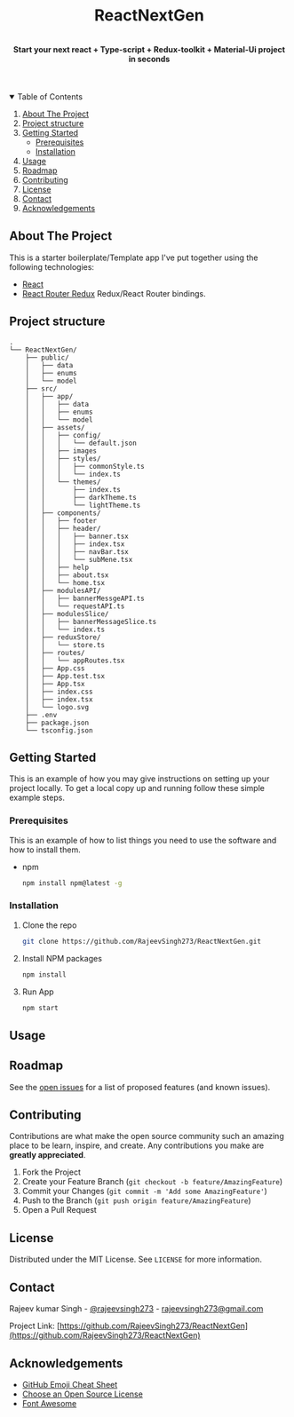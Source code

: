 <div align="center"><h1> ReactNextGen</h1></div>
<br />
<div align="center"><strong>Start your next react + Type-script + Redux-toolkit + Material-Ui project in seconds</strong></div>
<br /><br /><br />

<!-- TABLE OF CONTENTS -->
<details open="open">
  <summary>Table of Contents</summary>
  <ol>
    <li>
      <a href="#about-the-project">About The Project</a>
    </li>
    <li>
      <a href="#Project-structure">Project structure</a>
    </li>
    <li>
      <a href="#getting-started">Getting Started</a>
      <ul>
        <li><a href="#prerequisites">Prerequisites</a></li>
        <li><a href="#installation">Installation</a></li>
      </ul>
    </li>
    <li><a href="#usage">Usage</a></li>
    <li><a href="#roadmap">Roadmap</a></li>
    <li><a href="#contributing">Contributing</a></li>
    <li><a href="#license">License</a></li>
    <li><a href="#contact">Contact</a></li>
    <li><a href="#acknowledgements">Acknowledgements</a></li>
  </ol>
</details>



<!-- ABOUT THE PROJECT -->
## About The Project

This is a starter boilerplate/Template app I've put together using the following technologies:
* [React](https://github.com/facebook/react)
* [React Router Redux](https://github.com/reactjs/react-router-redux) Redux/React Router bindings.


<!-- PROJECT STRUCTURE-->
## Project structure
```
.
└── ReactNextGen/
    ├── public/
    │   ├── data
    │   ├── enums
    │   └── model
    ├── src/
    │   ├── app/
    │   │   ├── data
    │   │   ├── enums
    │   │   └── model
    │   ├── assets/
    │   │   ├── config/
    │   │   │   └── default.json
    │   │   ├── images
    │   │   ├── styles/
    │   │   │   ├── commonStyle.ts
    │   │   │   └── index.ts
    │   │   └── themes/
    │   │       ├── index.ts
    │   │       ├── darkTheme.ts
    │   │       └── lightTheme.ts
    │   ├── components/
    │   │   ├── footer
    │   │   ├── header/
    │   │   │   ├── banner.tsx
    │   │   │   ├── index.tsx
    │   │   │   ├── navBar.tsx
    │   │   │   └── subMene.tsx
    │   │   ├── help
    │   │   ├── about.tsx
    │   │   └── home.tsx
    │   ├── modulesAPI/
    │   │   ├── bannerMessgeAPI.ts
    │   │   └── requestAPI.ts
    │   ├── modulesSlice/
    │   │   ├── bannerMessageSlice.ts
    │   │   └── index.ts   
    │   ├── reduxStore/
    │   │   └── store.ts
    │   ├── routes/
    │   │   └── appRoutes.tsx
    │   ├── App.css
    │   ├── App.test.tsx
    │   ├── App.tsx
    │   ├── index.css
    │   ├── index.tsx
    │   └── logo.svg
    ├── .env
    ├── package.json
    └── tsconfig.json
```

<!-- GETTING STARTED -->
## Getting Started

This is an example of how you may give instructions on setting up your project locally.
To get a local copy up and running follow these simple example steps.

### Prerequisites

This is an example of how to list things you need to use the software and how to install them.
* npm
  ```sh
  npm install npm@latest -g
  ```

### Installation

1. Clone the repo
   ```sh
   git clone https://github.com/RajeevSingh273/ReactNextGen.git
   ```
2. Install NPM packages
   ```sh
   npm install
   ```
3. Run App
   ```sh
   npm start
   ```

<!-- USAGE EXAMPLES -->
## Usage



<!-- ROADMAP -->
## Roadmap

See the [open issues](https://github.com/RajeevSingh273/ReactNextGen/issues) for a list of proposed features (and known issues).


<!-- CONTRIBUTING -->
## Contributing

Contributions are what make the open source community such an amazing place to be learn, inspire, and create. Any contributions you make are **greatly appreciated**.

1. Fork the Project
2. Create your Feature Branch (`git checkout -b feature/AmazingFeature`)
3. Commit your Changes (`git commit -m 'Add some AmazingFeature'`)
4. Push to the Branch (`git push origin feature/AmazingFeature`)
5. Open a Pull Request



<!-- LICENSE -->
## License

Distributed under the MIT License. See `LICENSE` for more information.



<!-- CONTACT -->
## Contact

Rajeev kumar Singh - [@rajeevsingh273](https://twitter.com/rajeevsingh273) - rajeevsingh273@gmail.com

Project Link: [https://github.com/RajeevSingh273/ReactNextGen](https://github.com/RajeevSingh273/ReactNextGen)



<!-- ACKNOWLEDGEMENTS -->
## Acknowledgements
* [GitHub Emoji Cheat Sheet](https://www.webpagefx.com/tools/emoji-cheat-sheet)
* [Choose an Open Source License](https://choosealicense.com)
* [Font Awesome](https://fontawesome.com)

